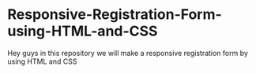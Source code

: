 # Responsive-Registration-Form-using-HTML-and-CSS
Hey guys in this repository we will make a responsive registration form by using HTML and CSS
